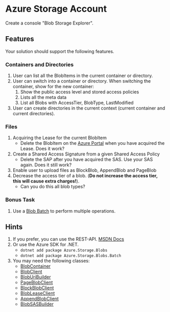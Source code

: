 # Azure Storage Account

Create a console "Blob Storage Explorer".

## Features
Your solution should support the following features.

### Containers and Directories
1. User can list all the BlobItems in the current container or directory.
2. User can switch into a container or directory. When switching the container, show for the new container:
    1. Show the public access level and stored access policies
    2. Lists all the meta data
    3. List all Blobs with AccessTier, BlobType, LastModified
3. User can create directories in the current context (current container and current directories).

### Files
1. Acquiring the Lease for the current BlobItem
    * Delete the BlobItem on the [Azure Portal](https://portal.azure.com) when you have acquired the Lease. Does it work?
2. Create a Shared Access Signature from a given Shared Access Policy
    * Delete the SAP after you have acquired the SAS. Use your SAS again. Does it still work?
3. Enable user to upload files as BlockBlob, AppendBlob and PageBlob 
4. Decrease the access tier of a blob. (**Do not increase the access tier, this will cause extra charges!**).
    * Can you do this all blob types?

### Bonus Task
1. Use a [Blob Batch](https://docs.microsoft.com/en-us/rest/api/storageservices/blob-batch) to perform multiple operations.

## Hints
1. If you prefer, you can use the REST-API. [MSDN Docs]( https://docs.microsoft.com/en-us/rest/api/storageservices/blob-service-rest-api)
2. Or use the Azure SDK for .NET.
    * `dotnet add package Azure.Storage.Blobs`
    * `dotnet add package Azure.Storage.Blobs.Batch`
3. You may need the following classes:
    * [BlobContainer](https://docs.microsoft.com/en-us/dotnet/api/azure.storage.blobs.blobcontainerclient?view=azure-dotnet)
    * [BlobClient](https://docs.microsoft.com/en-us/dotnet/api/azure.storage.blobs.blobclient?view=azure-dotnet)
    * [BlobUriBuilder](https://docs.microsoft.com/en-us/dotnet/api/azure.storage.blobs.bloburibuilder?view=azure-dotnet)
    * [PageBlobClient](https://docs.microsoft.com/en-us/dotnet/api/azure.storage.blobs.specialized.pageblobclient?view=azure-dotnet)
    * [BlockBlobClient](https://docs.microsoft.com/en-us/dotnet/api/azure.storage.blobs.specialized.blockblobclient?view=azure-dotnet)
    * [BlobLeaseClient](https://docs.microsoft.com/en-us/dotnet/api/azure.storage.blobs.specialized.blobleaseclient?view=azure-dotnet)
    * [AppendBlobClient](https://docs.microsoft.com/en-us/dotnet/api/azure.storage.blobs.specialized.appendblobclient?view=azure-dotnet)
    * [BlobSASBuilder](https://docs.microsoft.com/en-us/dotnet/api/azure.storage.sas.blobsasbuilder?view=azure-dotnet)